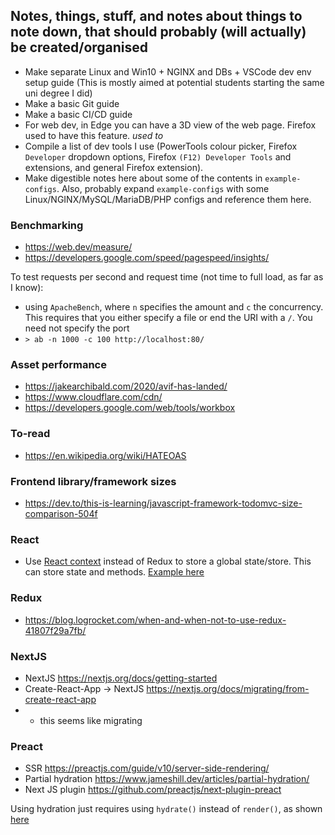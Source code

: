 ## Notes, things, stuff, and notes about things to note down, that should probably (will actually) be created/organised
- Make separate Linux and Win10 + NGINX and DBs + VSCode dev env setup guide (This is mostly aimed at potential students starting the same uni degree I did)
- Make a basic Git guide
- Make a basic CI/CD guide
- For web dev, in Edge you can have a 3D view of the web page. Firefox used to have this feature. *used to*
- Compile a list of dev tools I use (PowerTools colour picker, Firefox `Developer` dropdown options, Firefox `(F12) Developer Tools` and extensions, and general Firefox extension).
- Make digestible notes here about some of the contents in `example-configs`. Also, probably expand `example-configs` with some Linux/NGINX/MySQL/MariaDB/PHP configs and reference them here.



### Benchmarking
- https://web.dev/measure/
- https://developers.google.com/speed/pagespeed/insights/

To test requests per second and request time (not time to full load, as far as I know):
- using `ApacheBench`, where `n` specifies the amount and `c` the concurrency. This requires that you either specify a file or end the URI with a `/`. You need not specify the port
- `> ab -n 1000 -c 100 http://localhost:80/`



### Asset performance
- https://jakearchibald.com/2020/avif-has-landed/
- https://www.cloudflare.com/cdn/
- https://developers.google.com/web/tools/workbox



### To-read
- https://en.wikipedia.org/wiki/HATEOAS



### Frontend library/framework sizes
- https://dev.to/this-is-learning/javascript-framework-todomvc-size-comparison-504f



### React
- Use [React context](https://reactjs.org/docs/context.html) instead of Redux to store a global state/store. This can store state and methods. [Example here](https://kentcdodds.com/blog/how-to-use-react-context-effectively#the-custom-provider-component)



### Redux
- https://blog.logrocket.com/when-and-when-not-to-use-redux-41807f29a7fb/



### NextJS
- NextJS https://nextjs.org/docs/getting-started
- Create-React-App -> NextJS https://nextjs.org/docs/migrating/from-create-react-app
- - this seems like migrating 



### Preact
- SSR https://preactjs.com/guide/v10/server-side-rendering/
- Partial hydration https://www.jameshill.dev/articles/partial-hydration/
- Next JS plugin https://github.com/preactjs/next-plugin-preact


Using hydration just requires using `hydrate()` instead of `render()`, as shown [here](https://preactjs.com/guide/v10/api-reference/#hydrate)
